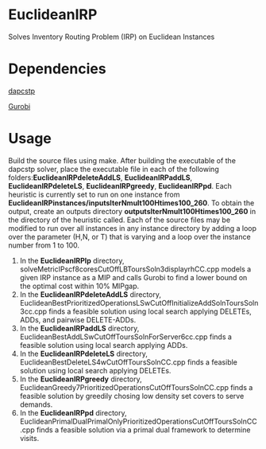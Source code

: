 # EuclideanIRP
Solves Inventory Routing Problem (IRP) on Euclidean Instances

# Dependencies
[dapcstp](https://github.com/mluipersbeck/dapcstp)

[Gurobi](https://www.gurobi.com)

# Usage
Build the source files using make. After building the executable of the dapcstp solver, place the executable file in each of the following folders:**EuclideanIRPdeleteAddLS**, **EuclideanIRPaddLS**, **EuclideanIRPdeleteLS**, **EuclideanIRPgreedy**, **EuclideanIRPpd**. Each heuristic is currently set to run on one instance from **EuclideanIRPinstances/inputsIterNmult100Htimes100_260**. To obtain the output, create an outputs directory **outputsIterNmult100Htimes100_260** in the directory of the heuristic called. Each of the source files may be modified to run over all instances in any instance directory by adding a loop over the parameter (H,N, or T) that is varying and a loop over the instance number from 1 to 100.
1. In the **EuclideanIRPlp** directory, solveMetricIPscf8coresCutOffLBToursSoln3displayrhCC.cpp models a given IRP instance as a MIP and calls Gurobi to find a lower bound on the optimal cost within 10% MIPgap.
2. In the **EuclideanIRPdeleteAddLS** directory, EuclideanBestPrioritizedOperationsLSwCutOffInitializeAddSolnToursSoln3cc.cpp finds a feasible solution using local search applying DELETEs, ADDs, and pairwise DELETE-ADDs.
3. In the **EuclideanIRPaddLS** directory, EuclideanBestAddLSwCutOffToursSolnForServer6cc.cpp finds a feasible solution using local search applying ADDs.
4. In the **EuclideanIRPdeleteLS** directory, EuclideanBestDeleteLS4wCutOffToursSolnCC.cpp finds a feasible solution using local search applying DELETEs.
5. In the **EuclideanIRPgreedy** directory, EuclideanGreedy7PrioritizedOperationsCutOffToursSolnCC.cpp finds a feasible solution by greedily chosing low density set covers to serve demands.
6. In the **EuclideanIRPpd** directory, EuclideanPrimalDualPrimalOnlyPrioritizedOperationsCutOffToursSolnCC.cpp finds a feasible solution via a primal dual framework to determine visits.
